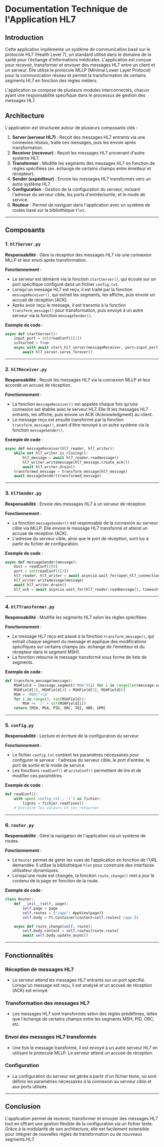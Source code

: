 # Documentation Technique de l'Application HL7

## Introduction

Cette application implémente un système de communication basé sur le protocole HL7 (Health Level 7), un standard utilisé dans le domaine de la santé pour l'échange d'informations médicales. L'application est conçue pour recevoir, transformer et envoyer des messages HL7 entre un client et un serveur. Elle utilise le protocole MLLP (Minimal Lower Layer Protocol) pour la communication réseau et permet la transformation de certains segments HL7 en fonction des règles métiers.

L'application se compose de plusieurs modules interconnectés, chacun ayant une responsabilité spécifique dans le processus de gestion des messages HL7.

## Architecture

L'application est structurée autour de plusieurs composants clés :

1. **Server (serveur HL7)** : Reçoit des messages HL7 entrants via une connexion réseau, traite ces messages, puis les envoie après transformation.
2. **Receiver (receveur)** : Reçoit les messages HL7 provenant d'autre système HL7.
3. **Transformer** : Modifie les segments des messages HL7 en fonction de règles spécifiées (ex. échange de certains champs entre émetteur et récepteur).
4. **Sender (expéditeur)** : Envoie les messages HL7 transformés vers un autre système HL7.
5. **Configuration** : Gestion de la configuration du serveur, incluant l'adresse du serveur cible, les ports d'entrée/sortie, et le mode de service.
6. **Routeur** : Permet de naviguer dans l'application avec un système de routes basé sur la bibliothèque `Flet`.

---

## Composants

### 1. `hl7Server.py`

**Responsabilité** : Gère la réception des messages HL7 via une connexion MLLP et leur envoi après transformation.

**Fonctionnement** :
- Le serveur est démarré via la fonction `startServer()`, qui écoute sur un port spécifique configuré dans un fichier `config.txt`.
- Lorsqu'un message HL7 est reçu, il est traité par la fonction `messageReceiver()`, qui extrait les segments, les affiche, puis envoie un accusé de réception (ACK).
- Après avoir reçu le message, il est transmis à la fonction `transform_message()` pour transformation, puis envoyé à un autre serveur via la fonction `messageSender()`.

**Exemple de code** :
```python
async def startServer():
    input_port = int(readConf()[1])
    isStarted = True
    async with await start_hl7_server(messageReceiver, port=input_port, encoding='iso-8859/1') as hl7_server:
        await hl7_server.serve_forever()
```

---

### 2. `hl7Receiver.py`

**Responsabilité** : Reçoit les messages HL7 via la connexion MLLP et leur accorde un accusé de réception.

**Fonctionnement** :
- La fonction `messageReceiver()` est appelée chaque fois qu'une connexion est établie avec le serveur HL7. Elle lit les messages HL7 entrants, les affiche, puis envoie un ACK (Acknowledgment) au client.
- Le message reçu est ensuite transformé par la fonction `transform_message()`, avant d'être renvoyé à un autre système via la fonction `messageSender()`.

**Exemple de code** :
```python
async def messageReceiver(hl7_reader, hl7_writer):
    while not hl7_writer.is_closing():
        hl7_message = await hl7_reader.readmessage()
        hl7_writer.writemessage(hl7_message.create_ack())
        await hl7_writer.drain()
    transformed_message = transform_message(hl7_message)
    await messageSender(transformed_message)
```

---

### 3. `hl7Sender.py`

**Responsabilité** : Envoie des messages HL7 à un serveur de réception.

**Fonctionnement** :
- La fonction `messageSender()` est responsable de la connexion au serveur cible via MLLP. Elle envoie le message HL7 transformé et attend un accusé de réception (ACK).
- L'adresse du serveur cible, ainsi que le port de réception, sont lus à partir du fichier de configuration.

**Exemple de code** :
```python
async def messageSender(message):
    host = readConf()[0]
    port = int(readConf()[2])
    hl7_reader, hl7_writer = await asyncio.wait_for(open_hl7_connection(host, port, encoding='iso-8859/1'), timeout=10)
    hl7_writer.writemessage(message)
    await hl7_writer.drain()
    hl7_ack = await asyncio.wait_for(hl7_reader.readmessage(), timeout=10)
```
---

### 4. `hl7Transformer.py`

**Responsabilité** : Modifie les segments HL7 selon les règles spécifiées.

**Fonctionnement** :
- Le message HL7 reçu est passé à la fonction `transform_message()`, qui extrait chaque segment du message et applique des modifications spécifiques sur certains champs (ex. échange de l'émetteur et du récepteur dans le segment MSH).
- La fonction retourne le message transformé sous forme de liste de segments.

**Exemple de code** :
```python
def transform_message(message):
    MSHField = [message.segment('MSH')(i) for i in range(len(message.segment('MSH')))]
    MSHField[3], MSHField[4] = MSHField[5], MSHField[6]
    MSH = 'MSH|^~\&'
    for i in range(3, len(MSHField)):
        MSH += '|' + str(MSHField[i])
    return [MSH, MSA, PID, ORC, TQ1, OBR, SPM]
```

---

### 5. `config.py`

**Responsabilité** : Lecture et écriture de la configuration du serveur.

**Fonctionnement** :
- Le fichier `config.txt` contient les paramètres nécessaires pour configurer le serveur : l'adresse du serveur cible, le port d'entrée, le port de sortie et le mode de service.
- Les fonctions `readConf()` et `writeConf()` permettent de lire et de modifier ces paramètres.

**Exemple de code** :
```python
def readConf():
    with open('config.txt', 'r') as fichier:
        lignes = fichier.readlines()
    # Extraire les valeurs et les retourner
```

---

### 6. `router.py`

**Responsabilité** : Gère la navigation de l'application via un système de routes.

**Fonctionnement** :
- Le `Router` permet de gérer les vues de l'application en fonction de l'URL demandée. Il utilise la bibliothèque `Flet` pour construire des interfaces utilisateur dynamiques.
- Lorsqu'une route est changée, la fonction `route_change()` met à jour le contenu de la page en fonction de la route.

**Exemple de code** :
```python
class Router:
    def __init__(self, page):
        self.page = page
        self.routes = {"/app": AppView(page)}
        self.body = ft.Container(content=self.routes['/app'])

    async def route_change(self, route):
        self.body.content = self.routes[route.route]
        await self.body.update_async()
```

---

## Fonctionnalités

### Réception de messages HL7
- Le serveur attend les messages HL7 entrants sur un port spécifié. Lorsqu'un message est reçu, il est analysé et un accusé de réception (ACK) est envoyé.

### Transformation des messages HL7
- Les messages HL7 sont transformés selon des règles prédéfinies, telles que l'échange de certains champs entre les segments MSH, PID, ORC, etc.

### Envoi des messages HL7 transformés
- Une fois le message transformé, il est envoyé à un autre serveur HL7 en utilisant le protocole MLLP. Le serveur attend un accusé de réception.

### Configuration
- La configuration du serveur est gérée à partir d'un fichier texte, où sont définis les paramètres nécessaires à la connexion au serveur cible et aux ports utilisés.

---

## Conclusion

L'application permet de recevoir, transformer et envoyer des messages HL7 tout en offrant une gestion flexible de la configuration via un fichier texte. Grâce à la modularité de son architecture, elle est facilement extensible pour intégrer de nouvelles règles de transformation ou de nouveaux segments HL7.
